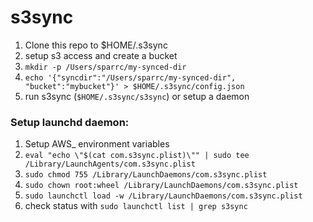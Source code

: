 # s3sync

1. Clone this repo to $HOME/.s3sync
1. setup s3 access and create a bucket
1. `mkdir -p /Users/sparrc/my-synced-dir`
1. `echo '{"syncdir":"/Users/sparrc/my-synced-dir", "bucket":"mybucket"}' > $HOME/.s3sync/config.json`
1. run s3sync (`$HOME/.s3sync/s3sync`) or setup a daemon

### Setup launchd daemon:

1. Setup AWS_ environment variables
1. `eval "echo \"$(cat com.s3sync.plist)\"" | sudo tee /Library/LaunchAgents/com.s3sync.plist`
1. `sudo chmod 755 /Library/LaunchDaemons/com.s3sync.plist`
1. `sudo chown root:wheel /Library/LaunchDaemons/com.s3sync.plist`
1. `sudo launchctl load -w /Library/LaunchDaemons/com.s3sync.plist`
1. check status with `sudo launchctl list | grep s3sync`

